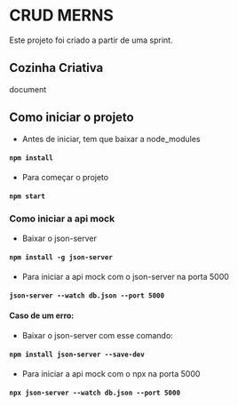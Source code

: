 # CRUD MERNS

Este projeto foi criado a partir de uma sprint.

## Cozinha Criativa

document

## Como iniciar o projeto

- Antes de iniciar, tem que baixar a node_modules 
#### `npm install`


- Para começar o projeto
#### `npm start`


### Como iniciar a api mock
- Baixar o json-server
#### `npm install -g json-server`


- Para iniciar a api mock com o json-server na porta 5000
#### `json-server --watch db.json --port 5000`

#### Caso de um erro:
- Baixar o json-server com esse comando:
#### `npm install json-server --save-dev`


- Para iniciar a api mock com o npx na porta 5000
#### `npx json-server --watch db.json --port 5000`
